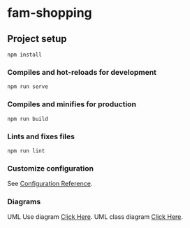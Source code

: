 # fam-shopping

## Project setup
```
npm install
```

### Compiles and hot-reloads for development
```
npm run serve
```

### Compiles and minifies for production
```
npm run build
```

### Lints and fixes files
```
npm run lint
```

### Customize configuration
See [Configuration Reference](https://cli.vuejs.org/config/).

### Diagrams
UML Use diagram [Click Here](https://lucid.app/documents/view/ca280b87-a5fe-4f2d-a9dc-ff632055f834).
UML class diagram [Click Here](https://lucid.app/lucidchart/b3d0fddc-207f-4357-b76a-1c9f06ba6b2f/view?page=HWEp-vi-RSFO#).

